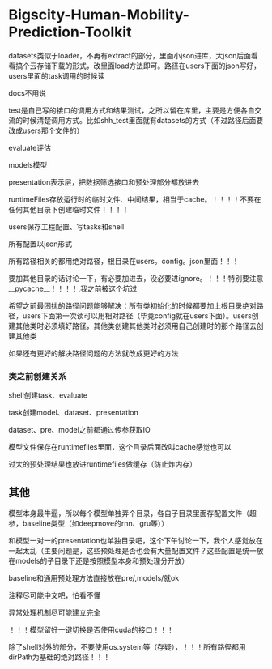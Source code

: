 # Bigscity-Human-Mobility-Prediction-Toolkit

datasets类似于loader，不再有extract的部分，里面小json进库，大json后面看看搞个云存储下载的形式，改里面load方法即可。路径在users下面的json写好，users里面的task调用的时候读

docs不用说

test是自己写的接口的调用方式和结果测试，之所以留在库里，主要是方便各自交流的时候清楚调用方式。比如shh_test里面就有datasets的方式（不过路径后面要改成users那个文件的）

evaluate评估

models模型

presentation表示层，把数据筛选接口和预处理部分都放进去

runtimeFiles存放运行时的临时文件、中间结果，相当于cache。！！！！不要在任何其他目录下创建临时文件！！！！

users保存工程配置、写tasks和shell

所有配置以json形式

所有路径相关的都用绝对路径，根目录在users。config。json里面！！！

要加其他目录的话讨论一下，有必要加进去，没必要进ignore。！！！特别要注意\_\_pycache\_\_！！！！,我之前被这个坑过

希望之前最困扰的路径问题能够解决：所有类初始化的时候都要加上根目录绝对路径，users下面第一次读可以用相对路径（毕竟config就在users下面）。users创建其他类时必须填好路径，其他类创建其他类时必须用自己创建时的那个路径去创建其他类

如果还有更好的解决路径问题的方法就改成更好的方法

### 类之前创建关系

shell创建task、evaluate

task创建model、dataset、presentation

dataset、pre、model之前都通过传参获取IO

模型文件保存在runtimefiles里面，这个目录后面改叫cache感觉也可以

过大的预处理结果也放进runtimefiles做缓存（防止炸内存）

## 其他

模型本身最牛逼，所以每个模型单独弄个目录，各自子目录里面存配置文件（超参，baseline类型（如deepmove的rnn、gru等））

和模型一对一的presentation也单独目录吧，这个下午讨论一下，我个人感觉放在一起太乱（主要问题是，这些预处理是否也会有大量配置文件？这些配置是统一放在models的子目录下还是按照模型本身和预处理分开放）

baseline和通用预处理方法直接放在pre/,models/就ok

注释尽可能中文吧，怕看不懂

异常处理机制尽可能建立完全

！！！模型留好一键切换是否使用cuda的接口！！！

除了shell对外的部分，不要使用os.system等（存疑），！！！所有路径都用dirPath为基础的绝对路径！！！